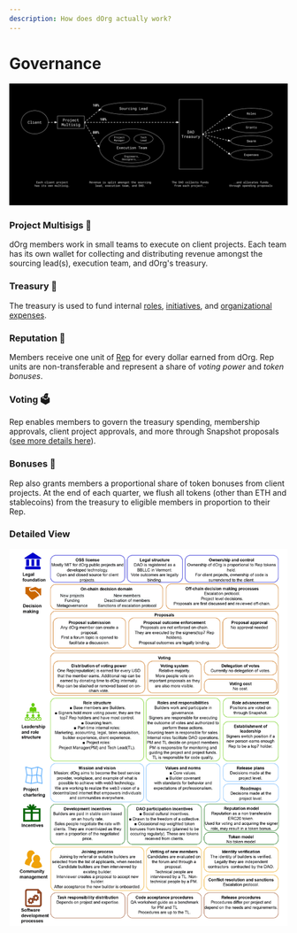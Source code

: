 ```yaml
---
description: How does dOrg actually work?
---
```


# Governance

![](<.gitbook/assets/flow of funds - feb 22 (2).png>)

### Project Multisigs 🔐

dOrg members work in small teams to execute on client projects. Each team has its own wallet for collecting and distributing revenue amongst the sourcing lead(s), execution team, and dOrg's treasury.

### Treasury 🏦

The treasury is used to fund internal [roles](workflows/doing-internal-work.md#internal-roles), [initiatives](workflows/doing-internal-work.md#the-swarm), and [organizational expenses](workflows/expense-reimbursement-policy.md).

### Reputation 🏅

Members receive one unit of [Rep](https://etherscan.io/token/0x62300cec5240e5b273781ad67ce735107f3dacd4#balances) for every dollar earned from dOrg. Rep units are non-transferable and represent a share of _voting power_ and _token bonuses_.&#x20;

### Voting 🗳

Rep enables members to govern the treasury spending, membership approvals, client project approvals, and more through Snapshot proposals ([see more details here](workflows/navigating.md#snapshot)).

### Bonuses 🤑

Rep also grants members a proportional share of token bonuses from client projects. At the end of each quarter, we flush all tokens (other than ETH and stablecoins) from the treasury to eligible members in proportion to their Rep.

### Detailed View

![Credit to Jozef Siu of the SecureSECO initiative for putting this together!](<.gitbook/assets/2022.02.04 dOrg Governance model.jpg>)
